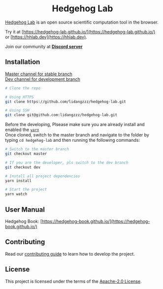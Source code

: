 <h1 align="center">Hedgehog Lab</h1>

[Hedgehog Lab](https://hedgehog-lab.github.io/) is an open source scientific computation tool in the browser.

Try it at [https://hedgehog-lab.github.io/](https://hedgehog-lab.github.io/) or [https://hhlab.dev](https://hhlab.dev).

Join our community at [**Discord server**](https://discord.gg/kmuBw8pRFf)

## Installation

[Master channel for stable branch](https://github.com/lidangzzz/hedgehog-lab/tree/master)  
[Dev channel for development branch](https://github.com/lidangzzz/hedgehog-lab/tree/master)

```bash
# Clone the repo

# Using HTTPS
git clone https://github.com/lidangzzz/hedgehog-lab.git

# Using SSH
git clone git@github.com:lidangzzz/hedgehog-lab.git
```
Before the developing, Plsease make sure you are already install and enabled the [`yarn`](https://yarnpkg.com/)  
Once cloned, switch to the master branch and navigate to the folder by typing `cd hedgehog-lab` and then running the
following commands:

```bash
# Switch to the master branch
git checkout master

# If you are the developer, pls switch to the dev branch
git checkout dev

# Install all project dependencies
yarn install

# Start the project
yarn watch
```

## User Manual

Hedgehog Book: [https://hedgehog-book.github.io/](https://hedgehog-book.github.io/)

## Contributing

Read our [contributing guide](CONTRIBUTING.md) to learn how to develop the project.

## License

This project is licensed under the terms of the [Apache-2.0 License](LICENSE).
